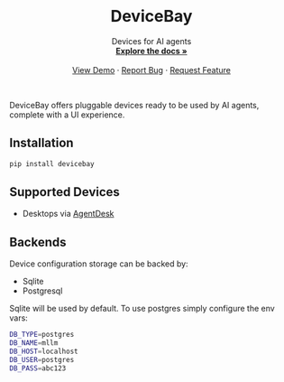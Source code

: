 <!-- PROJECT LOGO -->
<br />
<p align="center">
  <!-- <a href="https://github.com/agentsea/skillpacks">
    <img src="https://project-logo.png" alt="Logo" width="80">
  </a> -->

  <h1 align="center">DeviceBay</h1>

  <p align="center">
    Devices for AI agents
    <br />
    <a href="https://github.com/agentsea/devicebay"><strong>Explore the docs »</strong></a>
    <br />
    <br />
    <a href="https://github.com/agentsea/devicebay">View Demo</a>
    ·
    <a href="https://github.com/agentsea/devicebay/issues">Report Bug</a>
    ·
    <a href="https://github.com/agentsea/devicebay/issues">Request Feature</a>
  </p>
  <br>
</p>

DeviceBay offers pluggable devices ready to be used by AI agents, complete with a UI experience.

## Installation

```sh
pip install devicebay
```

## Supported Devices

- Desktops via [AgentDesk](https://github.com/agentsea/agentdesk)

## Backends

Device configuration storage can be backed by:

- Sqlite
- Postgresql

Sqlite will be used by default. To use postgres simply configure the env vars:

```sh
DB_TYPE=postgres
DB_NAME=mllm
DB_HOST=localhost
DB_USER=postgres
DB_PASS=abc123
```
